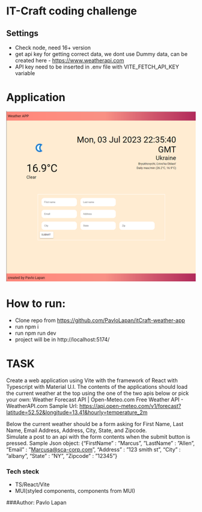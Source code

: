 # IT-Craft coding challenge
## Settings

* Check node, need 16+ version
* get api key for getting correct data, we dont use Dummy data, can be created here - https://www.weatherapi.com
* API key need to be inserted in .env file with VITE_FETCH_API_KEY variable

# Application
![img_1.png](img_1.png)

# How to run: 
* Clone repo from https://github.com/PavloLapan/itCraft-weather-app
* run npm i
* run npm run dev
* project will be in  http://localhost:5174/

# TASK

Create a web application using Vite with the framework of React with Typescript with Material U.I.
The contents of the applications should load the current weather at the top using the one of the two apis below or pick your own:
Weather Forecast API | Open-Meteo.com
Free Weather API - WeatherAPI.com
Sample Url:
https://api.open-meteo.com/v1/forecast?latitude=52.52&longitude=13.41&hourly=temperature_2m

Below the current weather should be a form asking for First Name, Last Name, Email Address, Address, City, State, and Zipcode.  
Simulate a post to an api with the form contents when the submit button is pressed.
Sample Json object:
{“FirstName” : ”Marcus”, ”LastName” : ”Allen”, “Email” : ”Marcusa@sca-corp.com”, “Address” : ”123 smith st”, “City” : ”albany”, “State” : ”NY”, ”Zipcode” : ”12345”}


### Tech steck
* TS/React/Vite
* MUI(styled components, components from MUI)

###Author: Pavlo Lapan

